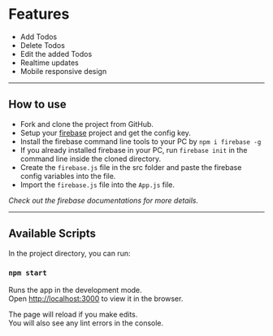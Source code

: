 # Features

- Add Todos
- Delete Todos
- Edit the added Todos
- Realtime updates
- Mobile responsive design

---

## How to use

- Fork and clone the project from GitHub.
- Setup your [firebase](http://localhost:3000) project and get the config key.
- Install the firebase command line tools to your PC by `npm i firebase -g`
- If you already installed firebase in your PC, run `firebase init` in the command line inside the cloned directory.
- Create the `firebase.js` file in the src folder and paste the firebase config variables into the file.
- Import the `firebase.js` file into the `App.js` file.

_Check out the firebase documentations for more details._

---

## Available Scripts

In the project directory, you can run:

### `npm start`

Runs the app in the development mode.<br />
Open [http://localhost:3000](http://localhost:3000) to view it in the browser.

The page will reload if you make edits.<br />
You will also see any lint errors in the console.
